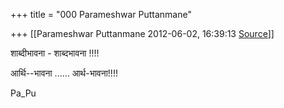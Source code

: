 +++
title = "000 Parameshwar Puttanmane"

+++
[[Parameshwar Puttanmane	2012-06-02, 16:39:13 [Source](https://groups.google.com/g/bvparishat/c/MTagxPpZyfY)]]



  

शाब्दीभावना - शाब्दभावना !!!!

  

  

आर्थि--भावना ......  आर्थ-भावना!!!!

  

  

  

  

  

Pa_Pu  

